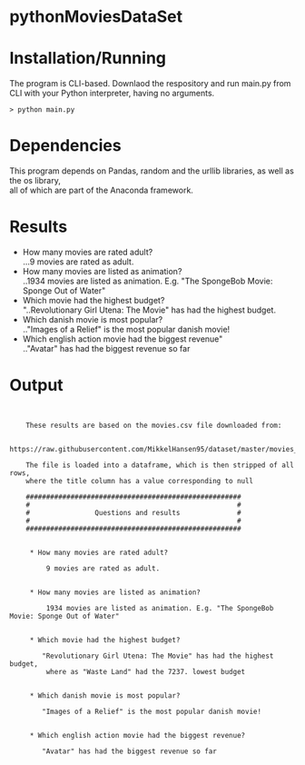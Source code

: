 # pythonMoviesDataSet

# Installation/Running
The program is CLI-based.
Downlaod the respository and run main.py from CLI with your Python interpreter, having no arguments.

```
> python main.py
```

# Dependencies
This program depends on Pandas, random and the urllib libraries, as well as the os library,  
all of which are part of the Anaconda framework.

# Results

* How many movies are rated adult?  
	 ...9 movies are rated as adult.
 * How many movies are listed as animation?  
	 ..1934 movies are listed as animation. E.g. "The SpongeBob Movie: Sponge Out of Water" 
 * Which movie had the highest budget?  
	"..Revolutionary Girl Utena: The Movie" has had the highest budget.
 * Which danish movie is most popular?  
	.."Images of a Relief" is the most popular danish movie!
 * Which english action movie had the biggest revenue"  
	.."Avatar" has had the biggest revenue so far

# Output

```

    
	These results are based on the movies.csv file downloaded from:
    
	    https://raw.githubusercontent.com/MikkelHansen95/dataset/master/movies_metadata.csv
        
	The file is loaded into a dataframe, which is then stripped of all rows, 
	where the title column has a value corresponding to null
    
	#####################################################
	#                                                   #
	#                Questions and results              #
	#                                                   #
	#####################################################
        
    
	 * How many movies are rated adult?

		 9 movies are rated as adult.


	 * How many movies are listed as animation?

		 1934 movies are listed as animation. E.g. "The SpongeBob Movie: Sponge Out of Water" 


	 * Which movie had the highest budget?

		"Revolutionary Girl Utena: The Movie" has had the highest budget,
		 where as "Waste Land" had the 7237. lowest budget


	 * Which danish movie is most popular?

		"Images of a Relief" is the most popular danish movie!


	 * Which english action movie had the biggest revenue?

		"Avatar" has had the biggest revenue so far



```
